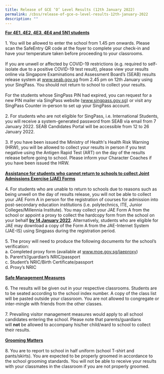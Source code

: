 ```yaml
---
title: Release of GCE ‘O’ Level Results (12th January 2022)
permalink: /cbss/release-of-gce-o-level-results-12th-january-2022
description: ""
---
```

<p><strong><u>For 4E1, 4E2, 4E3, 4E4 and 5N1 students</u></strong><br /><br />1. You will be allowed to enter the school from 1.45 pm onwards. Please scan the SafeEntry QR code at the foyer to complete your check-in and have your temperature taken before proceeding to your classrooms.<br /><br />If you are unwell or affected by COVID-19 restrictions (e.g. required to self-isolate due to a positive COVID-19 test result), please view your results online via Singapore Examinations and Assessment Board&rsquo;s (SEAB) results release system at&nbsp;<a href="http://www.seab.gov.sg/" target="_blank" rel="noopener">www.seab.gov.sg</a>&nbsp;from 2.45 pm on 12th January using your SingPass. You should not return to school to collect your results.<br /><br />For the students whose SingPass PIN had expired, you can request for a new PIN mailer via SingPass website (<a href="http://www.singpass.gov.sg/" target="_blank" rel="noopener">www.singpass.gov.sg</a>) or visit any SingPass Counter in-person to set up your SingPass account.<br /><br />2. For students who are not eligible for SingPass, i.e. International Students, you will receive a system-generated password from SEAB via email from 7 January 2022. SEAB Candidates Portal will be accessible from 12 to 26 January 2022.<br /><br />3. If you have been issued the Ministry of Health's Health Risk Warning (HRW), you will be allowed to collect your results in person if you test negative using the Antigen Rapid Test (ART) on the day of the results release before going to school. Please inform your Character Coaches if you have been issued the HRW.<br /><br /><strong><u>Assistance for students who cannot return to schools to collect Joint Admissions Exercise (JAE) Forms</u></strong><br /><br />4. For students who are unable to return to schools due to reasons such as being unwell on the day of results release, you will not be able to collect your JAE Form A in person for the registration of courses for admission into post-secondary education institutions (i.e. polytechnics, ITE, Junior Colleges/Millennia Institute). You may collect your JAE Form A from the school or appoint a proxy to collect the hardcopy form from the school on your behalf&nbsp;<u><strong>by 14 January 2022</strong></u>. Alternatively, students who are eligible for JAE may download a copy of the Form A from the JAE-Internet System (JAE-IS) using Singpass during the registration period.<br /><br />5. The proxy will need to produce the following documents for the school&rsquo;s verification:<br />a. Completed proxy form (available at&nbsp;<a href="https://canberrasec.moe.edu.sg/cbss/www.moe.gov.sg/jaeproxy">www.moe.gov.sg/jaeproxy</a>)<br />b. Parent&rsquo;s&rsquo;/guardian&rsquo;s NRIC/passport<br />c. Student&rsquo;s NRIC/Birth Certificate/passport<br />d. Proxy&rsquo;s NRIC<br /><br /><strong><u>Safe Management Measures</u></strong><br /><br />6. The results will be given out in your respective classrooms. Students are to be seated according to the school index number. A copy of the class list will be pasted outside your classroom. You are not allowed to congregate or inter-mingle with friends from the other classes.<br /><br />7. Prevailing visitor management measures would apply to all school candidates entering the school. Please note that parents/guardians will&nbsp;<strong>not</strong>&nbsp;be allowed to accompany his/her child/ward to school to collect their results.<br /><br /><strong><u>Grooming Matters</u></strong><br /><br />8. You are to report to school in half uniform (school T-shirt and pants/skirts). You are expected to be properly groomed in accordance to the school grooming standards. You will not be able to receive your results with your classmates in the classroom if you are not properly groomed.</p>